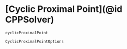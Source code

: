 # [Cyclic Proximal Point](@id CPPSolver)
```@docs
cyclicProximalPoint
```

```@docs
CyclicProximalPointOptions
```
